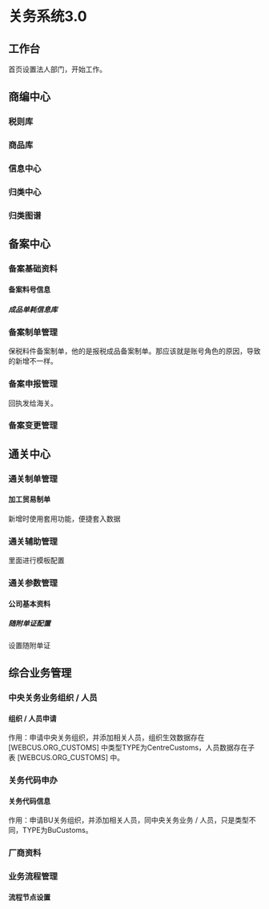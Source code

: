 # 关务系统3.0

## 工作台

首页设置法人部门，开始工作。

## 商编中心

### 税则库

### 商品库

### 信息中心

### 归类中心

### 归类图谱

## 备案中心

### 备案基础资料

#### 备案料号信息

##### 成品单耗信息库

### 备案制单管理

 保税料件备案制单，他的是报税成品备案制单。那应该就是账号角色的原因，导致的新增不一样。

### 备案申报管理

回执发给海关。

### 备案变更管理

## 通关中心

### 通关制单管理

#### 加工贸易制单

新增时使用套用功能，便捷套入数据

### 通关辅助管理

里面进行模板配置

### 通关参数管理

#### 公司基本资料

##### 随附单证配置

设置随附单证

## 综合业务管理

### 中央关务业务组织 / 人员

#### 组织 / 人员申请

作用：申请中央关务组织，并添加相关人员，组织生效数据存在 [WEBCUS.ORG_CUSTOMS] 中类型TYPE为CentreCustoms，人员数据存在子表 [WEBCUS.ORG_CUSTOMS] 中。

### 关务代码申办

#### 关务代码信息

作用：申请BU关务组织，并添加相关人员，同中央关务业务 / 人员，只是类型不同，TYPE为BuCustoms。

### 厂商资料

### 业务流程管理

#### 流程节点设置